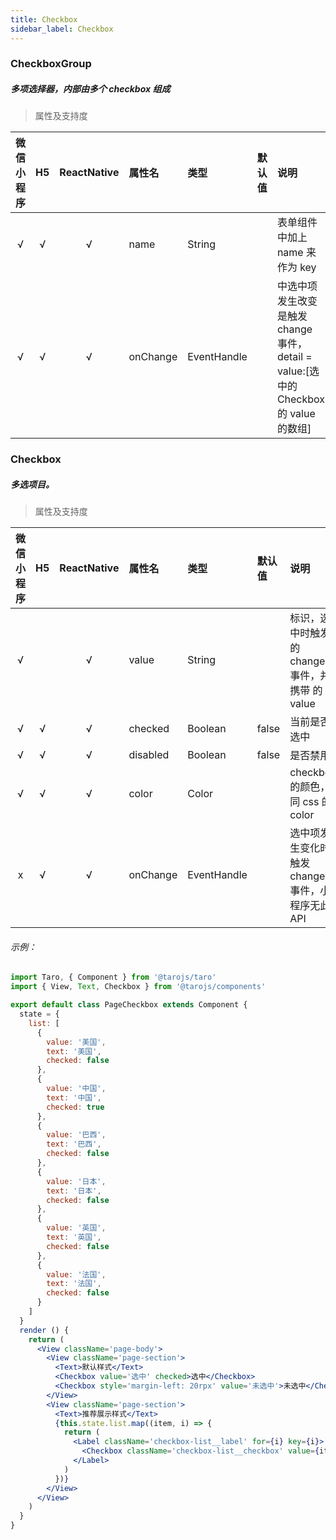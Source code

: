 ```yaml
---
title: Checkbox
sidebar_label: Checkbox
---
```


### CheckboxGroup
##### 多项选择器，内部由多个 checkbox 组成

> 属性及支持度

| 微信小程序 | H5 | ReactNative| 属性名 | 类型 | 默认值 | 说明 |
| :-: | :-: | :-: | :- | :- | :- | :- |
| √ | √ | √ | name | String |   | 表单组件中加上 name 来作为 key |
| √ | √ | √ | onChange | EventHandle |   | <CheckboxGroup/>中选中项发生改变是触发 change 事件，detail = value:[选中的 Checkbox 的 value 的数组] |

### Checkbox
##### 多选项目。

> 属性及支持度

| 微信小程序 | H5 | ReactNative| 属性名 | 类型 | 默认值 | 说明 |
| :-: | :-: | :-: | :- | :- | :- | :- |
| √ |   | √ | value      | String      |   | <Checkbox/>标识，选中时触发<CheckboxGroup/>的 change 事件，并携带 <checkbox/> 的 value |
| √ | √ | √ | checked    | Boolean     | false  | 当前是否选中   |
| √ | √ | √ | disabled   | Boolean     | false  | 是否禁用   |
| √ | √ | √ | color      | Color       |   | checkbox 的颜色，同 css 的 color       |
| x | √ | √ | onChange | EventHandle |  | 选中项发生变化时触发 change 事件，小程序无此 API   |

###### 示例：

```jsx
import Taro, { Component } from '@tarojs/taro'
import { View, Text, Checkbox } from '@tarojs/components'

export default class PageCheckbox extends Component {
  state = {
    list: [
      {
        value: '美国',
        text: '美国',
        checked: false
      },
      {
        value: '中国',
        text: '中国',
        checked: true
      },
      {
        value: '巴西',
        text: '巴西',
        checked: false
      },
      {
        value: '日本',
        text: '日本',
        checked: false
      },
      {
        value: '英国',
        text: '英国',
        checked: false
      },
      {
        value: '法国',
        text: '法国',
        checked: false
      }
    ]
  }
  render () {
    return (
      <View className='page-body'>
        <View className='page-section'>
          <Text>默认样式</Text>
          <Checkbox value='选中' checked>选中</Checkbox>
          <Checkbox style='margin-left: 20rpx' value='未选中'>未选中</Checkbox>
        </View>
        <View className='page-section'>
          <Text>推荐展示样式</Text>
          {this.state.list.map((item, i) => {
            return (
              <Label className='checkbox-list__label' for={i} key={i}>
                <Checkbox className='checkbox-list__checkbox' value={item.value} checked={item.checked}>{item.text}</Checkbox>
              </Label>
            )
          })}
        </View>
      </View>
    )
  }
}
```
